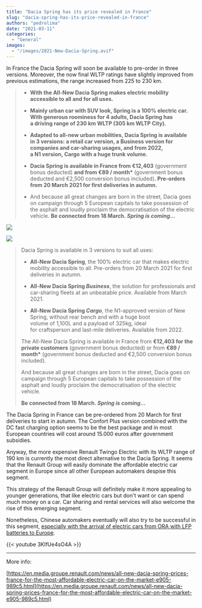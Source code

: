 ```yaml
---
title: "Dacia Spring has its price revealed in France"
slug: "dacia-spring-has-its-price-revealed-in-france"
authors: "pedrolima"
date: "2021-03-11"
categories:
  - "General"
images:
  - "/images/2021-New-Dacia-Spring.avif"
---
```


In France the Dacia Spring will soon be available to pre-order in three versions. Moreover, the now final WLTP ratings have slightly improved from previous estimations, the range increased from 225 to 230 km.

> - **With the All-New Dacia Spring makes electric mobility accessible to all and for all uses.** 
> - **Mainly urban car with SUV look, Spring is a 100% electric car. With generous roominess for 4 adults, Dacia Spring has a driving range of 230 km WLTP (305 km WLTP City).** 
> 
> - **Adapted to all-new urban mobilities, Dacia Spring is available in 3 versions: a retail car version, a Business version for companies and car-sharing usages, and from 2022, a N1 version, Cargo with a huge trunk volume.** 
> - **Dacia Spring is available in France from €12,403** (government bonus deducted) **and from €89 / month\*** (government bonus deducted and €2,500 conversion bonus included)**. Pre-orders from 20 March 2021 for first deliveries in autumn.** 
> - And because all great changes are born in the street, Dacia goes on campaign through 5 European capitals to take possession of the asphalt and loudly proclaim the democratisation of the electric vehicle. **Be connected from 18 March. _Spring is coming..._** 

![](images/Dacia-Spring-prices-for-retail-sales-versions.avif)

![](images/Dacia-Spring-prices-for-business-version.avif)

> Dacia Spring is available in 3 versions to suit all uses:
> 
> - **All-New Dacia Spring**, the 100% electric car that makes electric mobility accessible to all. Pre-orders from 20 March 2021 for first deliveries in autumn.
> - **All-New Dacia Spring _Business_**, the solution for professionals and car-sharing fleets at an unbeatable price. Available from March 2021.
> 
> - **All-New Dacia Spring _Cargo_**, the N1-approved version of New Spring, without rear bench and with a huge boot volume of 1,100L and a payload of 325kg, ideal for craftsperson and last-mile deliveries. Available from 2022.
> 
> The All-New Dacia Spring is available in France from **€12,403 for the private customers** (government bonus deducted) or from **€89 / month\*** (government bonus deducted and €2,500 conversion bonus included).
> 
> And because all great changes are born in the street, Dacia goes on campaign through 5 European capitals to take possession of the asphalt and loudly proclaim the democratisation of the electric vehicle.
> 
> **Be connected from 18 March. _Spring is coming..._** 

The Dacia Spring in France can be pre-ordered from 20 March for first deliveries to start in autumn. The Confort Plus version combined with the DC fast charging option seems to be the best package and in most European countries will cost around 15.000 euros after government subsidies.

Anyway, the more expensive Renault Twingo Electric with its WLTP range of 190 km is currently the most direct alternative to the Dacia Spring. It seems that the Renault Group will easily dominate the affordable electric car segment in Europe since all other European automakers despise this segment.

This strategy of the Renault Group will definitely make it more appealing to younger generations, that like electric cars but don't want or can spend much money on a car. Car sharing and rental services will also welcome the rise of this emerging segment.

Nonetheless, Chinese automakers eventually will also try to be successful in this segment, [especially with the arrival of electric cars from ORA with LFP batteries to Europe](/2020/10/12/ora-is-getting-closer-to-its-goal/).

{{< youtube 3KlfUe4sO4A >}}

---

More info:

[https://en.media.groupe.renault.com/news/all-new-dacia-spring-prices-france-for-the-most-affordable-electric-car-on-the-market-e905-989c5.html](https://en.media.groupe.renault.com/news/all-new-dacia-spring-prices-france-for-the-most-affordable-electric-car-on-the-market-e905-989c5.html)
